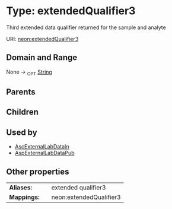 
# Type: extendedQualifier3


Third extended data qualifier returned for the sample and analyte

URI: [neon:extendedQualifier3](https://data.neonscience.org/extendedQualifier3)


## Domain and Range

None ->  <sub>OPT</sub> [String](types/String.md)

## Parents


## Children


## Used by

 * [AscExternalLabDataIn](AscExternalLabDataIn.md)
 * [AspExternalLabDataPub](AspExternalLabDataPub.md)

## Other properties

|  |  |  |
| --- | --- | --- |
| **Aliases:** | | extended qualifier3 |
| **Mappings:** | | neon:extendedQualifier3 |

